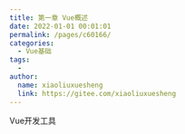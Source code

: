 ```yaml
---
title: 第一章 Vue概述
date: 2022-01-01 00:01:01
permalink: /pages/c60166/
categories:
  - Vue基础
tags:
  - 
author: 
  name: xiaoliuxuesheng
  link: https://gitee.com/xiaoliuxuesheng
---
```


Vue开发工具


